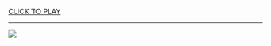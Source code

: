 
<a href="https://premium76.site?title=world_record_of_google_snake_game&ref=12M">CLICK TO PLAY</a></h3>
<hr>

<a href="https://premium76.site?title=world_record_of_google_snake_game&ref=12M"><img src="https://clearcache.store/games.png"></a>


